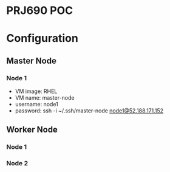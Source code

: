 # PRJ690 POC


# Configuration
## Master Node
### Node 1
* VM image: RHEL
* VM name: master-node
* username: node1
* password: ssh -i ~/.ssh/master-node node1@52.188.171.152

## Worker Node
### Node 1
### Node 2

